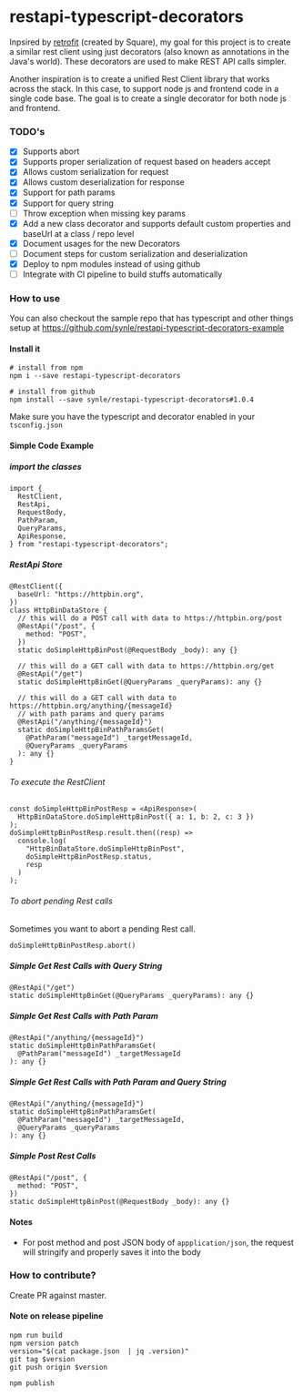 # restapi-typescript-decorators
Inpsired by [retrofit](https://github.com/square/retrofit) (created by Square), my goal for this project is to create a similar rest client using just decorators (also known as annotations in the Java's world). These decorators are used to make REST API calls simpler.

Another inspiration is to create a unified Rest Client library that works across the stack. In this case, to support node js and frontend code in a single code base. The goal is to create a single decorator for both node js and frontend.

### TODO's
- [X] Supports abort
- [X] Supports proper serialization of request based on headers accept
- [X] Allows custom serialization for request
- [X] Allows custom deserialization for response
- [X] Support for path params
- [X] Support for query string
- [ ] Throw exception when missing key params
- [X] Add a new class decorator and supports default custom properties and baseUrl at a class / repo level
- [X] Document usages for the new Decorators
- [ ] Document steps for custom serialization and deserialization
- [X] Deploy to npm modules instead of using github
- [ ] Integrate with CI pipeline to build stuffs automatically

### How to use
You can also checkout the sample repo that has typescript and other things setup at https://github.com/synle/restapi-typescript-decorators-example

#### Install it
```
# install from npm
npm i --save restapi-typescript-decorators

# install from github
npm install --save synle/restapi-typescript-decorators#1.0.4
```

Make sure you have the typescript and decorator enabled in your `tsconfig.json`

#### Simple Code Example
##### import the classes
```
import {
  RestClient,
  RestApi,
  RequestBody,
  PathParam,
  QueryParams,
  ApiResponse,
} from "restapi-typescript-decorators";
```

##### RestApi Store
```
@RestClient({
  baseUrl: "https://httpbin.org",
})
class HttpBinDataStore {
  // this will do a POST call with data to https://httpbin.org/post
  @RestApi("/post", {
    method: "POST",
  })
  static doSimpleHttpBinPost(@RequestBody _body): any {}

  // this will do a GET call with data to https://httpbin.org/get
  @RestApi("/get")
  static doSimpleHttpBinGet(@QueryParams _queryParams): any {}

  // this will do a GET call with data to https://httpbin.org/anything/{messageId}
  // with path params and query params
  @RestApi("/anything/{messageId}")
  static doSimpleHttpBinPathParamsGet(
    @PathParam("messageId") _targetMessageId,
    @QueryParams _queryParams
  ): any {}
}
```

###### To execute the RestClient
```
const doSimpleHttpBinPostResp = <ApiResponse>(
  HttpBinDataStore.doSimpleHttpBinPost({ a: 1, b: 2, c: 3 })
);
doSimpleHttpBinPostResp.result.then((resp) =>
  console.log(
    "HttpBinDataStore.doSimpleHttpBinPost",
    doSimpleHttpBinPostResp.status,
    resp
  )
);
```

###### To abort pending Rest calls
Sometimes you want to abort a pending Rest call.
```
doSimpleHttpBinPostResp.abort()
```

##### Simple Get Rest Calls with Query String
```
@RestApi("/get")
static doSimpleHttpBinGet(@QueryParams _queryParams): any {}
```

##### Simple Get Rest Calls with Path Param
```
@RestApi("/anything/{messageId}")
static doSimpleHttpBinPathParamsGet(
  @PathParam("messageId") _targetMessageId
): any {}
```

##### Simple Get Rest Calls with Path Param and Query String
```
@RestApi("/anything/{messageId}")
static doSimpleHttpBinPathParamsGet(
  @PathParam("messageId") _targetMessageId,
  @QueryParams _queryParams
): any {}
```

##### Simple Post Rest Calls
```
@RestApi("/post", {
  method: "POST",
})
static doSimpleHttpBinPost(@RequestBody _body): any {}
```


#### Notes
- For post method and post JSON body of `appplication/json`, the request will stringify and properly saves it into the body


### How to contribute?
Create PR against master.

#### Note on release pipeline
```
npm run build
npm version patch
version="$(cat package.json  | jq .version)"
git tag $version
git push origin $version

npm publish
```
